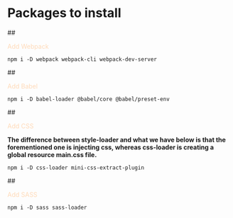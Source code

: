 # Packages to install

## <p style="color: peachpuff"> Add Webpack </p>

`npm i -D webpack webpack-cli webpack-dev-server`

## <p style="color: peachpuff"> Add Babel </p>

`npm i -D babel-loader @babel/core @babel/preset-env`

## <p style="color: peachpuff"> Add CSS </p>

<b>The difference between style-loader and what we have below is that the forementioned one is injecting css, whereas css-loader is creating a global resource main.css file.</b>

`npm i -D css-loader mini-css-extract-plugin`

## <p style="color: peachpuff"> Add SASS </p>

`npm i -D sass sass-loader`
